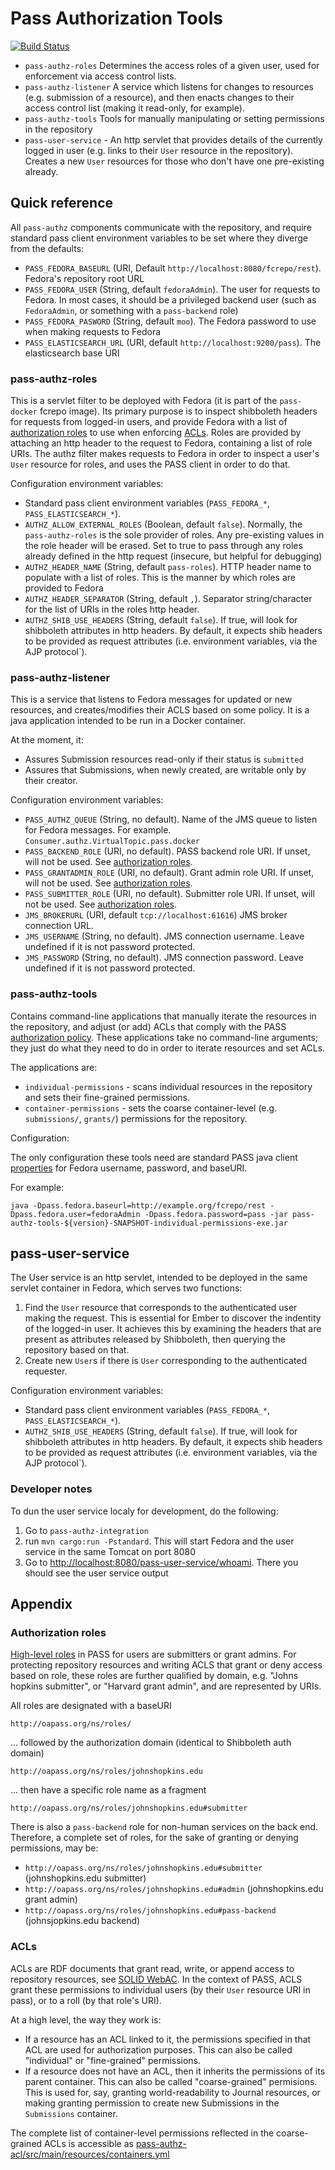 # Pass Authorization Tools

[![Build Status](https://travis-ci.org/OA-PASS/pass-authz.svg?branch=master)](https://travis-ci.org/OA-PASS/pass-authz)

* `pass-authz-roles` Determines the access roles of a given user, used for enforcement via access control lists.
* `pass-authz-listener` A service which listens for changes to resources (e.g. submission of a resource), and then enacts changes to their access control list (making it read-only, for example).
* `pass-authz-tools` Tools for manually manipulating or setting permissions in the repository
* `pass-user-service` - An http servlet that provides details of the currently logged in user (e.g. links to their `User` resource in the repository).  Creates a new `User` resources for those who don't have one pre-existing already.

## Quick reference

All `pass-authz` components communicate with the repository, and require standard pass client environment variables to be set where they diverge from the defaults:

* `PASS_FEDORA_BASEURL` (URI, Default `http://localhost:8080/fcrepo/rest`). Fedora's repository root URL
* `PASS_FEDORA_USER` (String, default `fedoraAdmin`). The user for requests to Fedora.  In most cases, it should be a privileged backend user (such as `FedoraAdmin`, or something with a `pass-backend` role)
* `PASS_FEDORA_PASWORD` (String, default `moo`).  The Fedora password to use when making requests to Fedora
* `PASS_ELASTICSEARCH_URL` (URI, default `http://localhost:9200/pass`).  The elasticsearch base URI

### pass-authz-roles

This is a servlet filter to be deployed with Fedora (it is part of the `pass-docker` fcrepo image).  Its primary purpose is to inspect shibboleth headers for requests from logged-in users, and provide Fedora with a list of [authorization roles](#Authorization-roles) to use when enforcing [ACLs](#ACLs).  Roles are provided by attaching an http header to the request to Fedora, containing a list of role URIs.  The authz filter makes requests to Fedora in order to inspect a user's `User` resource for roles, and uses the PASS client in order to do that.

Configuration environment variables:

* Standard pass client environment variables (`PASS_FEDORA_*`, `PASS_ELASTICSEARCH_*`).
* `AUTHZ_ALLOW_EXTERNAL_ROLES` (Boolean, default `false`).  Normally, the `pass-authz-roles` is the sole provider of roles.  Any pre-existing values in the role header will be erased.  Set to true to pass through any roles already defined in the http request (insecure, but helpful for debugging)
* `AUTHZ_HEADER_NAME` (String, default `pass-roles`).  HTTP header name to populate with a list of roles.  This is the manner by which roles are provided to Fedora
* `AUTHZ_HEADER_SEPARATOR` (String, default `,`).  Separator string/character for the list of URIs in the roles http header.
* `AUTHZ_SHIB_USE_HEADERS` (String, default `false`).  If true, will look for shibboleth attributes in http headers.  By default, it expects shib headers to be provided as request attributes (i.e. environment variables, via the AJP protocol`).

### pass-authz-listener

This is a service that listens to Fedora messages for updated or new resources, and creates/modifies their ACLS based on some policy.  It is a java application intended to be run in a Docker container.

At the moment, it:

* Assures Submission resources read-only if their status is `submitted`
* Assures that Submissions, when newly created, are writable only by their creator.

Configuration environment variables:

* `PASS_AUTHZ_QUEUE` (String, no default).  Name of the JMS queue to listen for Fedora messages.  For example. `Consumer.authz.VirtualTopic.pass.docker`
* `PASS_BACKEND_ROLE` (URI, no default).  PASS backend role URI.  If unset, will not be used.  See [authorization roles](#authorization-roles).
* `PASS_GRANTADMIN_ROLE` (URI, no default).  Grant admin role URI.  If unset, will not be used.  See [authorization roles](#authorization-roles).
* `PASS_SUBMITTER_ROLE` (URI, no default).  Submitter role URI.  If unset, will not be used.  See [authorization roles](#authorization-roles).
* `JMS_BROKERURL` (URI, default `tcp://localhost:61616`) JMS broker connection URL.
* `JMS_USERNAME` (String, no default).  JMS connection username.  Leave undefined if it is not password protected.
* `JMS_PASSWORD` (String, no default).  JMS connection password.  Leave undefined if it is not password protected.

### pass-authz-tools

Contains command-line applications that manually iterate the resources in the repository, and adjust (or add) ACLs that comply with the PASS [authorization policy](#ACLs).  These applications take no command-line arguments; they just do what they need to do in order to iterate resources and set ACLs.  

The applications are:

* `individual-permissions` - scans individual resources in the repository and sets their fine-grained permissions.
* `container-permissions` - sets the coarse container-level (e.g. `submissions/`, `grants/`) permissions for the repository.

Configuration:

The only configuration these tools need are standard PASS java client [properties](https://github.com/OA-PASS/java-fedora-client#configuration) for Fedora username,  password, and baseURI.

For example:

    java -Dpass.fedora.baseurl=http://example.org/fcrepo/rest -Dpass.fedora.user=fedoraAdmin -Dpass.fedora.password=pass -jar pass-authz-tools-${version}-SNAPSHOT-individual-permissions-exe.jar

## pass-user-service

The User service is an http servlet, intended to be deployed in the same servlet container in Fedora, which serves two functions:

1. Find the `User` resource that corresponds to the authenticated user making the request.  This is essential for Ember to discover the indentity of the logged-in user.  It achieves this by examining the headers that are present as attributes released by Shibboleth, then querying the repository based on that.
2. Create new `User`s if there is  `User` corresponding to the authenticated requester.

Configuration environment variables:

* Standard pass client environment variables (`PASS_FEDORA_*`, `PASS_ELASTICSEARCH_*`).
* `AUTHZ_SHIB_USE_HEADERS` (String, default `false`).  If true, will look for shibboleth attributes in http headers.  By default, it expects shib headers to be provided as request attributes (i.e. environment variables, via the AJP protocol`).

### Developer notes

To dun the user service localy for development, do the following:

1. Go to `pass-authz-integration`
2. run `mvn cargo:run -Pstandard`.  This will start Fedora and the user service in the same Tomcat on port 8080
3. Go to [http://localhost:8080/pass-user-service/whoami](http://localhost:8080/pass-user-service/whoami).  There you should see the user service output

## Appendix

### Authorization roles

[High-level roles](https://oa-pass.github.io/pass-data-model/documentation/User.html#role-options) in PASS for users are submitters or grant admins.  For protecting repository resources and writing ACLS that grant or deny access based on role, these roles are further qualified by domain, e.g. "Johns hopkins submitter", or "Harvard grant admin", and are represented by URIs.

All roles are designated with a baseURI

    http://oapass.org/ns/roles/

... followed by the authorization domain (identical to Shibboleth auth domain)

    http://oapass.org/ns/roles/johnshopkins.edu

... then have a specific role name as a fragment

    http://oapass.org/ns/roles/johnshopkins.edu#submitter

There is also a `pass-backend` role for non-human services on the back end.  Therefore, a complete set of roles, for the sake of granting or denying permissions, may be:

* `http://oapass.org/ns/roles/johnshopkins.edu#submitter` (johnshopkins.edu submitter)
* `http://oapass.org/ns/roles/johnshopkins.edu#admin` (johnshopkins.edu grant admin)
* `http://oapass.org/ns/roles/johnshopkins.edu#pass-backend` (johnsjopkins.edu backend)

### ACLs

ACLs are RDF documents that grant read, write, or append access to repository resources, see [SOLID WebAC](https://github.com/solid/web-access-control-spec).   In the context of PASS, ACLS grant these permissions to individual users (by their `User` resource URI in pass), or to a roll (by that role's URI).

At a high level, the way they work is:

* If a resource has an ACL linked to it, the permissions specified in that ACL are used for authorization purposes.  This can also be called "individual" or "fine-grained" permissions.
* If a resource does not have an ACL, then it inherits the permissions of its parent container.  This can also be called "coarse-grained" permisions.  This is used for, say, granting world-readability to Journal resources, or making granting permission to create new Submissions in the `Submissions` container.

The complete list of container-level permissions reflected in the coarse-grained ACLs is accessible as [pass-authz-acl/src/main/resources/containers.yml](pass-authz-acl/src/main/resources/containers.yml)
